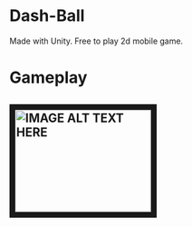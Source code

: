 # Dash-Ball

Made with Unity.
Free to play 2d mobile game.

<h1> Gameplay <h2>
<a href="http://www.youtube.com/watch?feature=player_embedded&v=LWc4okoncNs
" target="_blank"><img src="http://img.youtube.com/vi/LWc4okoncNs/0.jpg" 
alt="IMAGE ALT TEXT HERE" width="240" height="180" border="10" /></a>
